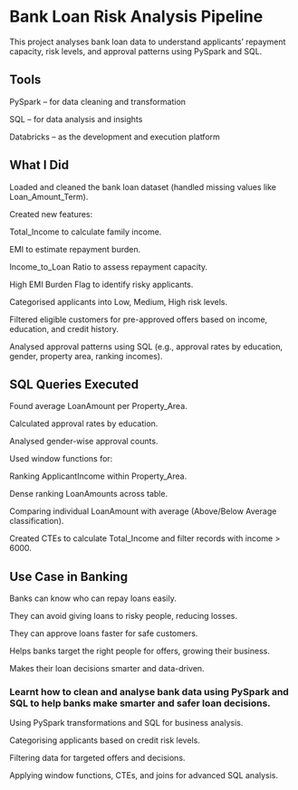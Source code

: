 # Bank Loan Risk Analysis Pipeline
This project analyses bank loan data to understand applicants’ repayment capacity, risk levels, and approval patterns using PySpark and SQL.


## Tools
PySpark – for data cleaning and transformation

SQL – for data analysis and insights

Databricks – as the development and execution platform


## What I Did
Loaded and cleaned the bank loan dataset (handled missing values like Loan_Amount_Term).

Created new features:

Total_Income to calculate family income.

EMI to estimate repayment burden.

Income_to_Loan Ratio to assess repayment capacity.

High EMI Burden Flag to identify risky applicants.

Categorised applicants into Low, Medium, High risk levels.

Filtered eligible customers for pre-approved offers based on income, education, and credit history.

Analysed approval patterns using SQL (e.g., approval rates by education, gender, property area, ranking incomes).


## SQL Queries Executed
Found average LoanAmount per Property_Area.

Calculated approval rates by education.

Analysed gender-wise approval counts.

Used window functions for:

Ranking ApplicantIncome within Property_Area.

Dense ranking LoanAmounts across table.

Comparing individual LoanAmount with average (Above/Below Average classification).

Created CTEs to calculate Total_Income and filter records with income > 6000.

## Use Case in Banking

Banks can know who can repay loans easily.

They can avoid giving loans to risky people, reducing losses.

They can approve loans faster for safe customers.

Helps banks target the right people for offers, growing their business.

Makes their loan decisions smarter and data-driven.


### Learnt how to clean and analyse bank data using PySpark and SQL to help banks make smarter and safer loan decisions.

Using PySpark transformations and SQL for business analysis.

Categorising applicants based on credit risk levels.

Filtering data for targeted offers and decisions.

Applying window functions, CTEs, and joins for advanced SQL analysis.


